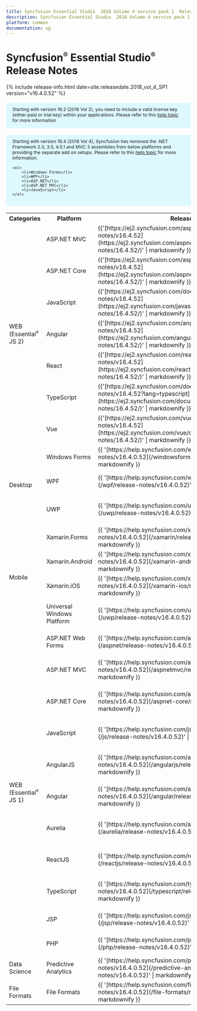 ```yaml
---
title: Syncfusion Essential Studio  2018 Volume 4 service pack 1  Release Notes  
description: Syncfusion Essential Studio  2018 Volume 4 service pack 1  Release Notes  
platform: common
documentation: ug
---
```


# Syncfusion<sup style="font-size:70%">&reg;</sup> Essential Studio<sup style="font-size:70%">&reg;</sup>  Release Notes  

{% include release-info.html date=site.releasedate.2018_vol_4_SP1  version="v16.4.0.52" %} 

<style>
#license {
    font-size: .88em!important;
margin-top: 1.5em;     margin-bottom: 1.5em;
    background-color: #def8ff;
    padding: 10px 17px 14px;
}
</style>

<div id="license">
Starting with version 16.2 (2018 Vol 2), you need to include a valid license key (either paid or trial key) within your applications. 
Please refer to this <a href="/common/essential-studio/licensing/license-key">help topic</a> for more information 
</div>


<div id="license">
    Starting with version 16.4 (2018 Vol 4), Syncfusion has removed the .NET Framework 2.0, 3.5, 4.5.1 and MVC 3 assemblies from below platforms and providing the separate add on setups.
    Please refer to this <a href="/common/essential-studio/installation/essential-studio-platform-framework-add-ons">help topic</a> for more information.

    <ol>
        <li>Windows Forms</li>
        <li>WPF</li>
        <li>ASP.NET</li>
        <li>ASP.NET MVC</li>
        <li>JavaScript</li>
    </ol>

</div>

<table>
<tr>
<th>
Categories</th><th>
Platform</th><th>
Release Notes</th><th>
Read Me</th></tr>
<tr>
<td rowspan="7">
WEB (Essential<sup style="font-size:70%">&reg;</sup> JS 2)
</td>
<td>
ASP.NET MVC
</td>
<td>{{'[https://ej2.syncfusion.com/aspnetmvc/documentation/release-notes/v16.4.52](https://ej2.syncfusion.com/aspnetmvc/documentation/release-notes/16.4.52/)' | markdownify }}
</td>
<td>{{'[http://files2.syncfusion.com/Installs/v16.4.0.52/ReadMe/essential-js2/TypeScript.html](http://files2.syncfusion.com/Installs/v16.4.0.52/ReadMe/essential-js2/ASPMVC.html)' | markdownify }}
</td>
</tr>
<tr>
<td>
ASP.NET Core	
</td>
<td>{{'[https://ej2.syncfusion.com/aspnetcore/documentation/release-notes/v16.4.52](https://ej2.syncfusion.com/aspnetcore/documentation/release-notes/16.4.52/)' | markdownify }}
</td>
<td>{{'[http://files2.syncfusion.com/Installs/v16.4.0.52/ReadMe/essential-js2/TypeScript.html](http://files2.syncfusion.com/Installs/v16.4.0.52/ReadMe/essential-js2/ASPNETCORE.html)' | markdownify }}
</td>
</tr>
<tr>
<td>
JavaScript
</td>
<td>{{'[https://ej2.syncfusion.com/documentation/release-notes/v16.4.52](https://ej2.syncfusion.com/javascript/documentation/release-notes/16.4.52/)' | markdownify }}
</td>
<td>{{'[http://files2.syncfusion.com/Installs/v16.4.0.52/ReadMe/essential-js2/JavaScript.html](http://files2.syncfusion.com/Installs/v16.4.0.52/ReadMe/essential-js2/JavaScript.html)' | markdownify }}
</td>
</tr>
<tr>
<td>
Angular
</td>
<td>{{'[https://ej2.syncfusion.com/angular/documentation/release-notes/v16.4.52](https://ej2.syncfusion.com/angular/documentation/release-notes/16.4.52/)' | markdownify }}
</td>
<td>{{'[http://files2.syncfusion.com/Installs/v16.4.0.52/ReadMe/essential-js2/Angular.html](http://files2.syncfusion.com/Installs/v16.4.0.52/ReadMe/essential-js2/Angular.html)' | markdownify }}
</td>
</tr>
<tr>
<td>
React
</td>
<td>{{'[https://ej2.syncfusion.com/react/documentation/release-notes/v16.4.52](https://ej2.syncfusion.com/react/documentation/release-notes/16.4.52/)' | markdownify }}
</td>
<td>{{'[http://files2.syncfusion.com/Installs/v16.4.0.52/ReadMe/essential-js2/React.html](http://files2.syncfusion.com/Installs/v16.4.0.52/ReadMe/essential-js2/React.html)' | markdownify }}
</td>
</tr>
<tr>
<td>
TypeScript
</td>
<td>{{'[https://ej2.syncfusion.com/documentation/release-notes/v16.4.52?lang=typescript](https://ej2.syncfusion.com/documentation/release-notes/16.4.52/)' | markdownify }}
</td>
<td>{{'[http://files2.syncfusion.com/Installs/v16.4.0.52/ReadMe/essential-js2/TypeScript.html](http://files2.syncfusion.com/Installs/v16.4.0.52/ReadMe/essential-js2/TypeScript.html)' | markdownify }}
</td>
</tr>
<tr>
<td>
Vue
</td>
<td>{{'[https://ej2.syncfusion.com/vue/documentation/release-notes/v16.4.52](https://ej2.syncfusion.com/vue/documentation/release-notes/16.4.52/)' | markdownify }}
</td>
<td>{{'[http://files2.syncfusion.com/Installs/v16.4.0.52/ReadMe/essential-js2/Vue.html](http://files2.syncfusion.com/Installs/v16.4.0.52/ReadMe/essential-js2/Vue.html)' | markdownify }}
</td>
</tr>
<tr>
<td rowspan="3">
Desktop
</td>
<td>
Windows Forms
</td>
<td>{{ '[https://help.syncfusion.com/windowsforms/release-notes/v16.4.0.52](/windowsforms/release-notes/v16.4.0.52)' | markdownify }}
</td>
<td>{{ '[http://files2.syncfusion.com/Installs/v16.4.0.52/ReadMe/WindowsForms.html](http://files2.syncfusion.com/Installs/v16.4.0.52/ReadMe/WindowsForms.html)' | markdownify }}
</td>
</tr>
<tr>
<td>
WPF
</td>
<td>{{ '[https://help.syncfusion.com/wpf/release-notes/v16.4.0.52](/wpf/release-notes/v16.4.0.52)' | markdownify }}
</td>
<td>{{ '[http://files2.syncfusion.com/Installs/v16.4.0.52/ReadMe/WPF.html](http://files2.syncfusion.com/Installs/v16.4.0.52/ReadMe/WPF.html)' | markdownify }}
</td>
</tr>
<tr>
<td>
UWP
</td>
<td>{{ '[https://help.syncfusion.com/uwp/release-notes/v16.4.0.52](/uwp/release-notes/v16.4.0.52)' | markdownify }}
</td>
<td>{{ '[http://files2.syncfusion.com/Installs/v16.4.0.52/ReadMe/UniversalWindows.html](http://files2.syncfusion.com/Installs/v16.4.0.52/ReadMe/UniversalWindows.html)' | markdownify }}
</td>
</tr>
<tr>
<td rowspan="4">
Mobile
</td>
<td>
Xamarin.Forms
</td>
<td>{{ '[https://help.syncfusion.com/xamarin/release-notes/v16.4.0.52](/xamarin/release-notes/v16.4.0.52)' | markdownify }}
</td>
<td>{{ '[http://files2.syncfusion.com/Installs/v16.4.0.52/ReadMe/Xamarin_Forms.html](http://files2.syncfusion.com/Installs/v16.4.0.52/ReadMe/Xamarin_Forms.html)' | markdownify }}
</td>
</tr>
<tr>
<td>
Xamarin.Android
</td>
<td>{{ '[https://help.syncfusion.com/xamarin-android/release-notes/v16.4.0.52](/xamarin-android/release-notes/v16.4.0.52)' | markdownify }}
</td>
<td>{{ '[http://files2.syncfusion.com/Installs/v16.4.0.52/ReadMe/Xamarin_Forms.html](http://files2.syncfusion.com/Installs/v16.4.0.52/ReadMe/Xamarin_Forms.html)' | markdownify }}
</td>
</tr>
<tr>
<td>
Xamarin.iOS
</td>
<td>{{ '[https://help.syncfusion.com/xamarin-ios/release-notes/v16.4.0.52](/xamarin-ios/release-notes/v16.4.0.52)' | markdownify }}
</td>
<td>{{ '[http://files2.syncfusion.com/Installs/v16.4.0.52/ReadMe/Xamarin_Forms.html](http://files2.syncfusion.com/Installs/v16.4.0.52/ReadMe/Xamarin_Forms.html)' | markdownify }}
</td>
</tr>
<tr>
<td>
Universal Windows Platform
</td>
<td>{{ '[https://help.syncfusion.com/uwp/release-notes/v16.4.0.52](/uwp/release-notes/v16.4.0.52)' | markdownify }}
</td>
<td>{{ '[http://files2.syncfusion.com/Installs/v16.4.0.52/ReadMe/UniversalWindows.html](http://files2.syncfusion.com/Installs/v16.4.0.52/ReadMe/UniversalWindows.html)' | markdownify }}
</td>
</tr>
<tr>
<td rowspan="11">
WEB (Essential<sup style="font-size:70%">&reg;</sup> JS 1)
</td>
<td>
ASP.NET Web Forms
</td>
<td>{{ '[https://help.syncfusion.com/aspnet/release-notes/v16.4.0.52](/aspnet/release-notes/v16.4.0.52)' | markdownify }}
</td>
<td>{{ '[http://files2.syncfusion.com/Installs/v16.4.0.52/ReadMe/essential-js1/ASP.html](http://files2.syncfusion.com/Installs/v16.4.0.52/ReadMe/essential-js1/ASP.html)' | markdownify }}
</td>
</tr>
<tr>
<td>
ASP.NET MVC
</td>
<td>{{ '[https://help.syncfusion.com/aspnetmvc/release-notes/v16.4.0.52](/aspnetmvc/release-notes/v16.4.0.52)' | markdownify }}
</td>
<td>{{ '[http://files2.syncfusion.com/Installs/v16.4.0.52/ReadMe/essential-js1/ASPMVC.html](http://files2.syncfusion.com/Installs/v16.4.0.52/ReadMe/essential-js1/ASPMVC.html)' | markdownify }}
</td>
</tr>
<tr>
<td>
ASP.NET Core
</td>
<td>{{ '[https://help.syncfusion.com/aspnet-core/release-notes/v16.4.0.52](/aspnet-core/release-notes/v16.4.0.52)' | markdownify }}
</td>
<td>
{{ '[http://files2.syncfusion.com/Installs/v16.4.0.52/ReadMe/essential-js1/ASPNETCORE.html](http://files2.syncfusion.com/Installs/v16.4.0.52/ReadMe/essential-js1/ASPNETCORE.html)' | markdownify }}
</td>
</tr>
<tr>
<td>
JavaScript
</td>
<td>{{ '[https://help.syncfusion.com/js/release-notes/v16.4.0.52](/js/release-notes/v16.4.0.52)' | markdownify }}
</td>
<td>{{ '[http://files2.syncfusion.com/Installs/v16.4.0.52/ReadMe/essential-js1/JavaScript.html](http://files2.syncfusion.com/Installs/v16.4.0.52/ReadMe/essential-js1/JavaScript.html)' | markdownify }}
</td>
</tr>
<tr>
<td>
AngularJS
</td>
<td>{{ '[https://help.syncfusion.com/angularjs/release-notes/v16.4.0.52](/angularjs/release-notes/v16.4.0.52)' | markdownify }}
</td>
<td>{{ '[http://files2.syncfusion.com/Installs/v16.4.0.52/ReadMe/essential-js1/AngularJS.html](http://files2.syncfusion.com/Installs/v16.4.0.52/ReadMe/essential-js1/AngularJS.html)' | markdownify }}
</td>
</tr>
<tr>
<td>
Angular
</td>
<td>{{ '[https://help.syncfusion.com/angular/release-notes/v16.4.0.52](/angular/release-notes/v16.4.0.52)' | markdownify }}
</td>
<td>{{ '[http://files2.syncfusion.com/Installs/v16.4.0.52/ReadMe/essential-js1/Angular.html](http://files2.syncfusion.com/Installs/v16.4.0.52/ReadMe/essential-js1/Angular.html)' | markdownify }}
</td>
</tr>
<tr>
<td>
Aurelia
</td>
<td>{{ '[https://help.syncfusion.com/aurelia/release-notes/v16.4.0.52](/aurelia/release-notes/v16.4.0.52)' | markdownify }}
</td>
<td>{{ '[http://files2.syncfusion.com/Installs/v16.4.0.52/ReadMe/essential-js1/Aurelia.html](http://files2.syncfusion.com/Installs/v16.4.0.52/ReadMe/essential-js1/Aurelia.html)' | markdownify }}
</td>
</tr>
<tr>
<td>
ReactJS
</td>
<td>{{ '[https://help.syncfusion.com/reactjs/release-notes/v16.4.0.52](/reactjs/release-notes/v16.4.0.52)' | markdownify }}
</td>
<td>{{ '[http://files2.syncfusion.com/Installs/v16.4.0.52/ReadMe/essential-js1/ReactJS.html](http://files2.syncfusion.com/Installs/v16.4.0.52/ReadMe/essential-js1/ReactJS.html)' | markdownify }}
</td>
</tr>
<tr>
<td>
TypeScript
</td>
<td>{{ '[https://help.syncfusion.com/typescript/release-notes/v16.4.0.52](/typescript/release-notes/v16.4.0.52)' | markdownify }}
</td>
<td>{{ '[http://files2.syncfusion.com/Installs/v16.4.0.52/ReadMe/essential-js1/TypeScript.html](http://files2.syncfusion.com/Installs/v16.4.0.52/ReadMe/essential-js1/TypeScript.html)' | markdownify }}
</td>
</tr>
<tr>
<td>
JSP
</td>
<td>{{ '[https://help.syncfusion.com/jsp/release-notes/v16.4.0.52](/jsp/release-notes/v16.4.0.52)' | markdownify }}
</td>
<td>{{ '[http://files2.syncfusion.com/Installs/v16.4.0.52/ReadMe/essential-js1/JSP.html](http://files2.syncfusion.com/Installs/v16.4.0.52/ReadMe/essential-js1/JSP.html)' | markdownify }}
</td>
</tr>
<tr>
<td>
PHP
</td>
<td>{{ '[https://help.syncfusion.com/php/release-notes/v16.4.0.52](/php/release-notes/v16.4.0.52)' | markdownify }}
</td>
<td>{{ '[http://files2.syncfusion.com/Installs/v16.4.0.52/ReadMe/essential-js1/PHP.html](http://files2.syncfusion.com/Installs/v16.4.0.52/ReadMe/essential-js1/PHP.html)' | markdownify }}
</td>
</tr>
<tr>
<td>
Data Science
</td>
<td>
Predictive Analytics
</td>
<td>{{ '[https://help.syncfusion.com/predictive-analytics/release-notes/v16.4.0.52](/predictive-analytics/release-notes/v16.4.0.52)' | markdownify }}
</td>
<td>
</td>
</tr>
<tr>
<td>
File Formats
</td>
<td>
File Formats
</td>
<td>{{ '[https://help.syncfusion.com/file-formats/release-notes/v16.4.0.52](/file-formats/release-notes/v16.4.0.52)' | markdownify }}
</td>
<td>
</td>
</tr>
</table>